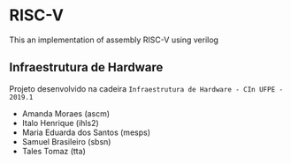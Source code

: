 # RISC-V
This an implementation of assembly RISC-V using verilog

## Infraestrutura de Hardware
Projeto desenvolvido na cadeira `Infraestrutura de Hardware - CIn UFPE - 2019.1`

- Amanda Moraes (ascm)
- Italo Henrique (ihls2)
- Maria Eduarda dos Santos (mesps)
- Samuel Brasileiro (sbsn)
- Tales Tomaz (tta)
